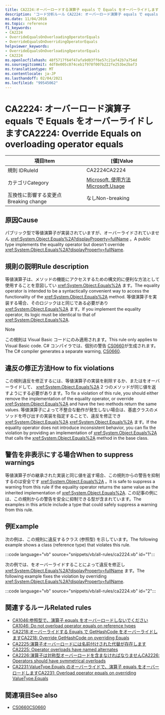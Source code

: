 ```yaml
---
title: CA2224:オーバーロードする演算子 equals で Equals をオーバーライドします
description: 'コード分析ルール CA2224: オーバーロード演算子 equals で equals をオーバーライドする方法について説明します'
ms.date: 11/04/2016
ms.topic: reference
f1_keywords:
- CA2224
- OverrideEqualsOnOverloadingOperatorEquals
- OverrideEqualsOnOverridingOperatorEquals
helpviewer_keywords:
- OverrideEqualsOnOverloadingOperatorEquals
- CA2224
ms.openlocfilehash: 48f5717f64f47afa9d03ff6e57c21af42b7a754d
ms.sourcegitcommit: 4df8e005c074ceb1f978f007b222fe253be2baf3
ms.translationtype: MT
ms.contentlocale: ja-JP
ms.lasthandoff: 02/04/2021
ms.locfileid: "99545062"
---
```

# <a name="ca2224-override-equals-on-overloading-operator-equals"></a><span data-ttu-id="191b6-103">CA2224: オーバーロード演算子 equals で Equals をオーバーライドします</span><span class="sxs-lookup"><span data-stu-id="191b6-103">CA2224: Override Equals on overloading operator equals</span></span>

|<span data-ttu-id="191b6-104">項目</span><span class="sxs-lookup"><span data-stu-id="191b6-104">Item</span></span>|<span data-ttu-id="191b6-105">[値]</span><span class="sxs-lookup"><span data-stu-id="191b6-105">Value</span></span>|
|-|-|
|<span data-ttu-id="191b6-106">規則 ID</span><span class="sxs-lookup"><span data-stu-id="191b6-106">RuleId</span></span>|<span data-ttu-id="191b6-107">CA2224</span><span class="sxs-lookup"><span data-stu-id="191b6-107">CA2224</span></span>|
|<span data-ttu-id="191b6-108">カテゴリ</span><span class="sxs-lookup"><span data-stu-id="191b6-108">Category</span></span>|[<span data-ttu-id="191b6-109">Microsoft. 使用方法</span><span class="sxs-lookup"><span data-stu-id="191b6-109">Microsoft.Usage</span></span>](usage-warnings.md)|
|<span data-ttu-id="191b6-110">互換性に影響する変更点</span><span class="sxs-lookup"><span data-stu-id="191b6-110">Breaking change</span></span>|<span data-ttu-id="191b6-111">なし</span><span class="sxs-lookup"><span data-stu-id="191b6-111">Non-breaking</span></span>|

## <a name="cause"></a><span data-ttu-id="191b6-112">原因</span><span class="sxs-lookup"><span data-stu-id="191b6-112">Cause</span></span>

<span data-ttu-id="191b6-113">パブリック型で等値演算子が実装されていますが、オーバーライドされていません <xref:System.Object.Equals%2A?displayProperty=fullName> 。</span><span class="sxs-lookup"><span data-stu-id="191b6-113">A public type implements the equality operator but doesn't override <xref:System.Object.Equals%2A?displayProperty=fullName>.</span></span>

## <a name="rule-description"></a><span data-ttu-id="191b6-114">規則の説明</span><span class="sxs-lookup"><span data-stu-id="191b6-114">Rule description</span></span>

<span data-ttu-id="191b6-115">等値演算子は、メソッドの機能にアクセスするための構文的に便利な方法として使用することを意図してい <xref:System.Object.Equals%2A> ます。</span><span class="sxs-lookup"><span data-stu-id="191b6-115">The equality operator is intended to be a syntactically convenient way to access the functionality of the <xref:System.Object.Equals%2A> method.</span></span> <span data-ttu-id="191b6-116">等値演算子を実装する場合、そのロジックはと同じである必要があり <xref:System.Object.Equals%2A> ます。</span><span class="sxs-lookup"><span data-stu-id="191b6-116">If you implement the equality operator, its logic must be identical to that of <xref:System.Object.Equals%2A>.</span></span>

> [!NOTE]
> <span data-ttu-id="191b6-117">この規則は Visual Basic コードにのみ適用されます。</span><span class="sxs-lookup"><span data-stu-id="191b6-117">This rule only applies to Visual Basic code.</span></span> <span data-ttu-id="191b6-118">C# コンパイラでは、個別の警告 [CS0660](../../../csharp/misc/cs0660.md)が生成されます。</span><span class="sxs-lookup"><span data-stu-id="191b6-118">The C# compiler generates a separate warning, [CS0660](../../../csharp/misc/cs0660.md).</span></span>

## <a name="how-to-fix-violations"></a><span data-ttu-id="191b6-119">違反の修正方法</span><span class="sxs-lookup"><span data-stu-id="191b6-119">How to fix violations</span></span>

<span data-ttu-id="191b6-120">この規則違反を修正するには、等値演算子の実装を削除するか、またはをオーバーライドして、 <xref:System.Object.Equals%2A> 2 つのメソッドが同じ値を返すようにする必要があります。</span><span class="sxs-lookup"><span data-stu-id="191b6-120">To fix a violation of this rule, you should either remove the implementation of the equality operator, or override <xref:System.Object.Equals%2A> and have the two methods return the same values.</span></span> <span data-ttu-id="191b6-121">等値演算子によって不整合な動作が発生しない場合は、基底クラスのメソッドを呼び出すの実装を指定することで、違反を修正でき <xref:System.Object.Equals%2A> <xref:System.Object.Equals%2A> ます。</span><span class="sxs-lookup"><span data-stu-id="191b6-121">If the equality operator does not introduce inconsistent behavior, you can fix the violation by providing an implementation of <xref:System.Object.Equals%2A> that calls the <xref:System.Object.Equals%2A> method in the base class.</span></span>

## <a name="when-to-suppress-warnings"></a><span data-ttu-id="191b6-122">警告を非表示にする場合</span><span class="sxs-lookup"><span data-stu-id="191b6-122">When to suppress warnings</span></span>

<span data-ttu-id="191b6-123">等値演算子がの継承された実装と同じ値を返す場合、この規則からの警告を抑制するのは安全です <xref:System.Object.Equals%2A> 。</span><span class="sxs-lookup"><span data-stu-id="191b6-123">It is safe to suppress a warning from this rule if the equality operator returns the same value as the inherited implementation of <xref:System.Object.Equals%2A>.</span></span> <span data-ttu-id="191b6-124">この記事の例には、この規則からの警告を安全に抑制できる型が含まれています。</span><span class="sxs-lookup"><span data-stu-id="191b6-124">The examples in this article include a type that could safely suppress a warning from this rule.</span></span>

## <a name="example"></a><span data-ttu-id="191b6-125">例</span><span class="sxs-lookup"><span data-stu-id="191b6-125">Example</span></span>

<span data-ttu-id="191b6-126">次の例は、この規則に違反するクラス (参照型) を示しています。</span><span class="sxs-lookup"><span data-stu-id="191b6-126">The following example shows a class (reference type) that violates this rule.</span></span>

:::code language="vb" source="snippets/vb/all-rules/ca2224.vb" id="1":::

<span data-ttu-id="191b6-127">次の例では、をオーバーライドすることによって違反を修正し <xref:System.Object.Equals%2A?displayProperty=fullName> ます。</span><span class="sxs-lookup"><span data-stu-id="191b6-127">The following example fixes the violation by overriding <xref:System.Object.Equals%2A?displayProperty=fullName>.</span></span>

:::code language="vb" source="snippets/vb/all-rules/ca2224.vb" id="2":::

## <a name="related-rules"></a><span data-ttu-id="191b6-128">関連するルール</span><span class="sxs-lookup"><span data-stu-id="191b6-128">Related rules</span></span>

- [<span data-ttu-id="191b6-129">CA1046:参照型で、演算子 equals をオーバーロードしないでください</span><span class="sxs-lookup"><span data-stu-id="191b6-129">CA1046: Do not overload operator equals on reference types</span></span>](ca1046.md)
- [<span data-ttu-id="191b6-130">CA2218:オーバーライドする Equals で GetHashCode をオーバーライドします</span><span class="sxs-lookup"><span data-stu-id="191b6-130">CA2218: Override GetHashCode on overriding Equals</span></span>](ca2218.md)
- [<span data-ttu-id="191b6-131">CA2225:演算子オーバーロードには名前付けされた代替が存在します</span><span class="sxs-lookup"><span data-stu-id="191b6-131">CA2225: Operator overloads have named alternates</span></span>](ca2225.md)
- [<span data-ttu-id="191b6-132">CA2226:演算子は対称型オーバーロードを含まなければなりません</span><span class="sxs-lookup"><span data-stu-id="191b6-132">CA2226: Operators should have symmetrical overloads</span></span>](ca2226.md)
- [<span data-ttu-id="191b6-133">CA2231:ValueType.Equals のオーバーライドで、演算子 equals をオーバーロードします</span><span class="sxs-lookup"><span data-stu-id="191b6-133">CA2231: Overload operator equals on overriding ValueType.Equals</span></span>](ca2231.md)

## <a name="see-also"></a><span data-ttu-id="191b6-134">関連項目</span><span class="sxs-lookup"><span data-stu-id="191b6-134">See also</span></span>

- [<span data-ttu-id="191b6-135">CS0660</span><span class="sxs-lookup"><span data-stu-id="191b6-135">CS0660</span></span>](../../../csharp/misc/cs0660.md)
